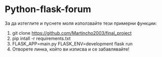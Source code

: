 # Python-flask-forum

За да изтеглите и пуснете моля използвайте тези примерни функции:
1. git clone https://github.com/Martincho2003/final_project
2. pip intall -r requirements.txt
3. FLASK_APP=main.py FLASK_ENV=development flask run
4. Отворете линка, който ви изписва и се забавлявайте!
